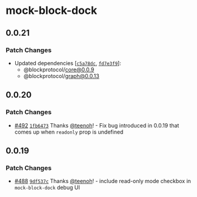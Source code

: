 # mock-block-dock

## 0.0.21

### Patch Changes

- Updated dependencies [[`c5a78dc`](https://github.com/blockprotocol/blockprotocol/commit/c5a78dc448a374750b677f097d3b7287b86274fc), [`fd7e3f9`](https://github.com/blockprotocol/blockprotocol/commit/fd7e3f9491110034f64f8d690e2410ca388f1620)]:
  - @blockprotocol/core@0.0.9
  - @blockprotocol/graph@0.0.13

## 0.0.20

### Patch Changes

- [#492](https://github.com/blockprotocol/blockprotocol/pull/492) [`1fb6473`](https://github.com/blockprotocol/blockprotocol/commit/1fb64732f19697a7292009330b83049abfdfc6fe) Thanks [@teenoh](https://github.com/teenoh)! - Fix bug introduced in 0.0.19 that comes up when `readonly` prop is undefined

## 0.0.19

### Patch Changes

- [#488](https://github.com/blockprotocol/blockprotocol/pull/488) [`9df537c`](https://github.com/blockprotocol/blockprotocol/commit/9df537ce3426367127de1526f1530e05bc00274a) Thanks [@teenoh](https://github.com/teenoh)! - include read-only mode checkbox in `mock-block-dock` debug UI

